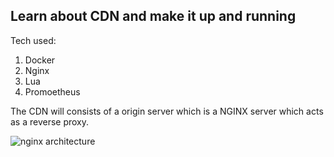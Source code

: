 ## Learn about CDN and make it up and running

Tech used:

1. Docker
2. Nginx
3. Lua
4. Promoetheus

The CDN will consists of a origin server which is a NGINX server which acts as a reverse proxy.

![nginx architecture](https://github.com/leandromoreira/cdn-up-and-running/raw/main/img/simplified_workers_nginx_architecture.webp "nginx architecture")
